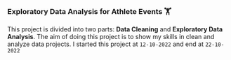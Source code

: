 ### Exploratory Data Analysis for Athlete Events :weight_lifting:
This project is divided into two parts: **Data Cleaning** and **Exploratory Data Analysis**. The aim of doing this project is to show my skills in clean and analyze data projects. I started this project at `12-10-2022` and end at `22-10-2022` 
